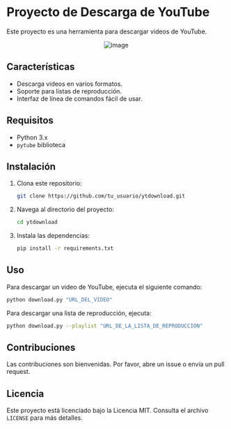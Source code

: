 # Proyecto de Descarga de YouTube

Este proyecto es una herramienta para descargar videos de YouTube.

<div align="center">

![image](https://github.com/user-attachments/assets/149453d3-ab53-44a4-b536-47fc0cfe53df)


</div>

## Características

- Descarga videos en varios formatos.
- Soporte para listas de reproducción.
- Interfaz de línea de comandos fácil de usar.

## Requisitos

- Python 3.x
- `pytube` biblioteca

## Instalación

1. Clona este repositorio:
    ```bash
    git clone https://github.com/tu_usuario/ytdownload.git
    ```
2. Navega al directorio del proyecto:
    ```bash
    cd ytdownload
    ```
3. Instala las dependencias:
    ```bash
    pip install -r requirements.txt
    ```

## Uso

Para descargar un video de YouTube, ejecuta el siguiente comando:
```bash
python download.py "URL_DEL_VIDEO"
```

Para descargar una lista de reproducción, ejecuta:
```bash
python download.py --playlist "URL_DE_LA_LISTA_DE_REPRODUCCIÓN"
```

## Contribuciones

Las contribuciones son bienvenidas. Por favor, abre un issue o envía un pull request.

## Licencia

Este proyecto está licenciado bajo la Licencia MIT. Consulta el archivo `LICENSE` para más detalles.
